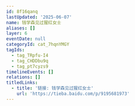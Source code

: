 ```yaml
---
id: 8f16qanq
lastUpdated: '2025-06-07'
name: 钱学森见过猩红女士
aliases: []
layer: 6
eventDate: null
categoryId: cat_7hqnYMGY
tagIds:
  - tag_TRpfu-I4
  - tag_CHDDbu9q
  - tag_pt7cyzs9
timelineEvents: []
relations: []
titledLinks:
  - title: '链接: 钱学森见过猩红女士'
    url: 'https://tieba.baidu.com/p/9195681973'
---
```


